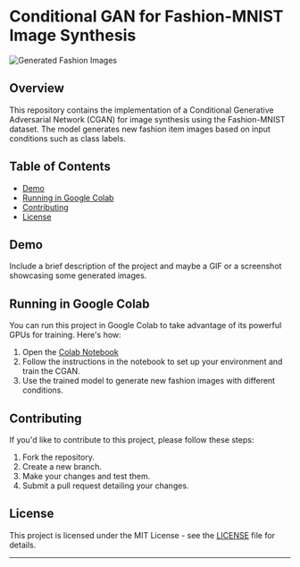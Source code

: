 # Conditional GAN for Fashion-MNIST Image Synthesis

![Generated Fashion Images](sample_generated_images.png)

## Overview

This repository contains the implementation of a Conditional Generative Adversarial Network (CGAN) for image synthesis using the Fashion-MNIST dataset. The model generates new fashion item images based on input conditions such as class labels.

## Table of Contents

- [Demo](#demo)
- [Running in Google Colab](#running-in-google-colab)
- [Contributing](#contributing)
- [License](#license)

## Demo

Include a brief description of the project and maybe a GIF or a screenshot showcasing some generated images.

## Running in Google Colab

You can run this project in Google Colab to take advantage of its powerful GPUs for training. Here's how:

1. Open the [Colab Notebook](https://colab.research.google.com/drive/16iTClkZWFSiTs7GWcKzBYlIh24_Z_MYU?usp=sharing)
2. Follow the instructions in the notebook to set up your environment and train the CGAN.
3. Use the trained model to generate new fashion images with different conditions.

## Contributing

If you'd like to contribute to this project, please follow these steps:

1. Fork the repository.
2. Create a new branch.
3. Make your changes and test them.
4. Submit a pull request detailing your changes.

## License

This project is licensed under the MIT License - see the [LICENSE](LICENSE) file for details.

---


